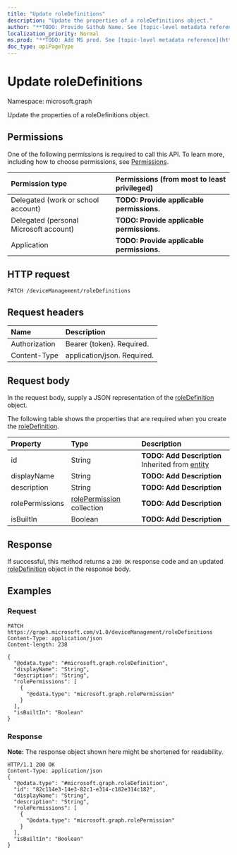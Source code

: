 ```yaml
---
title: "Update roleDefinitions"
description: "Update the properties of a roleDefinitions object."
author: "**TODO: Provide Github Name. See [topic-level metadata reference](https://msgo.azurewebsites.net/add/document/guidelines/metadata.html#topic-level-metadata)**"
localization_priority: Normal
ms.prod: "**TODO: Add MS prod. See [topic-level metadata reference](https://msgo.azurewebsites.net/add/document/guidelines/metadata.html#topic-level-metadata)**"
doc_type: apiPageType
---
```


# Update roleDefinitions

Namespace: microsoft.graph

Update the properties of a roleDefinitions object.

## Permissions
One of the following permissions is required to call this API. To learn more, including how to choose permissions, see [Permissions](/concepts/permissions-reference.md).

|Permission type|Permissions (from most to least privileged)|
|:---|:---|
|Delegated (work or school account)|**TODO: Provide applicable permissions.**|
|Delegated (personal Microsoft account)|**TODO: Provide applicable permissions.**|
|Application|**TODO: Provide applicable permissions.**|

## HTTP request

<!-- {
  "blockType": "ignored"
}
-->
``` http
PATCH /deviceManagement/roleDefinitions
```

## Request headers
|Name|Description|
|:---|:---|
|Authorization|Bearer {token}. Required.|
|Content-Type|application/json. Required.|

## Request body
In the request body, supply a JSON representation of the [roleDefinition](../resources/intune-roledefinition.md) object.

The following table shows the properties that are required when you create the [roleDefinition](../resources/intune-roledefinition.md).

|Property|Type|Description|
|:---|:---|:---|
|id|String|**TODO: Add Description** Inherited from [entity](../resources/entity.md)|
|displayName|String|**TODO: Add Description**|
|description|String|**TODO: Add Description**|
|rolePermissions|[rolePermission](../resources/intune-rolepermission.md) collection|**TODO: Add Description**|
|isBuiltIn|Boolean|**TODO: Add Description**|



## Response

If successful, this method returns a `200 OK` response code and an updated [roleDefinition](../resources/intune-roledefinition.md) object in the response body.

## Examples

### Request
<!-- {
  "blockType": "request",
  "name": "update_roledefinitions"
}
-->
``` http
PATCH https://graph.microsoft.com/v1.0/deviceManagement/roleDefinitions
Content-Type: application/json
Content-length: 238

{
  "@odata.type": "#microsoft.graph.roleDefinition",
  "displayName": "String",
  "description": "String",
  "rolePermissions": [
    {
      "@odata.type": "microsoft.graph.rolePermission"
    }
  ],
  "isBuiltIn": "Boolean"
}
```


### Response
**Note:** The response object shown here might be shortened for readability.
<!-- {
  "blockType": "response",
  "truncated": true
}
-->
``` http
HTTP/1.1 200 OK
Content-Type: application/json
{
  "@odata.type": "#microsoft.graph.roleDefinition",
  "id": "82c114e3-14e3-82c1-e314-c182e314c182",
  "displayName": "String",
  "description": "String",
  "rolePermissions": [
    {
      "@odata.type": "microsoft.graph.rolePermission"
    }
  ],
  "isBuiltIn": "Boolean"
}
```

